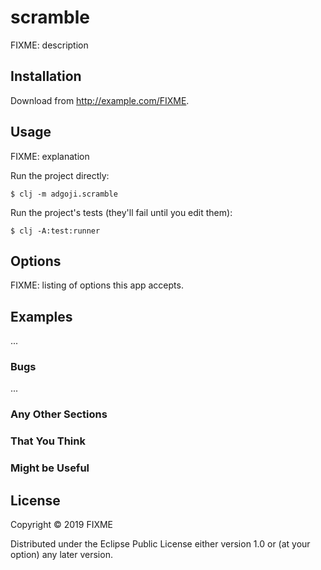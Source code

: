 # scramble

FIXME: description

## Installation

Download from http://example.com/FIXME.

## Usage

FIXME: explanation

Run the project directly:

    $ clj -m adgoji.scramble

Run the project's tests (they'll fail until you edit them):

    $ clj -A:test:runner

## Options

FIXME: listing of options this app accepts.

## Examples

...

### Bugs

...

### Any Other Sections
### That You Think
### Might be Useful

## License

Copyright © 2019 FIXME

Distributed under the Eclipse Public License either version 1.0 or (at
your option) any later version.

